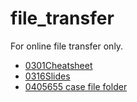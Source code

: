 # file_transfer

For online file transfer only.

- [0301Cheatsheet](https://docs.google.com/document/d/1yCqo90cjpqEPa8zf1N87MbaQ2ORhtbpu/edit?usp=sharing&ouid=105659771954284567391&rtpof=true&sd=true)
- [0316Slides](https://docs.google.com/presentation/d/1XAmbtGR7PS019-4wITIqGhAL0M_US9lv/edit?usp=sharing&ouid=105659771954284567391&rtpof=true&sd=true)
- [0405655 case file folder](https://drive.google.com/drive/folders/1ygooXTN6GVNVIAjmMu28GAQwbsOPj7IO?usp=sharing)
